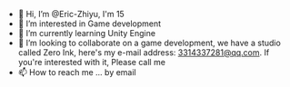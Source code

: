 - 👋 Hi, I’m @Eric-Zhiyu, I'm 15
- 👀 I’m interested in Game development
- 🌱 I’m currently learning Unity Engine
- 💞️ I’m looking to collaborate on a game development, we have a studio called Zero Ink, here's my e-mail address: 3314337281@qq.com. If you're interested with it, Please call me
- 📫 How to reach me ... by email

<!---
Eric-Zhiyu/Eric-Zhiyu is a ✨ special ✨ repository because its `README.md` (this file) appears on your GitHub profile.
You can click the Preview link to take a look at your changes.
--->
